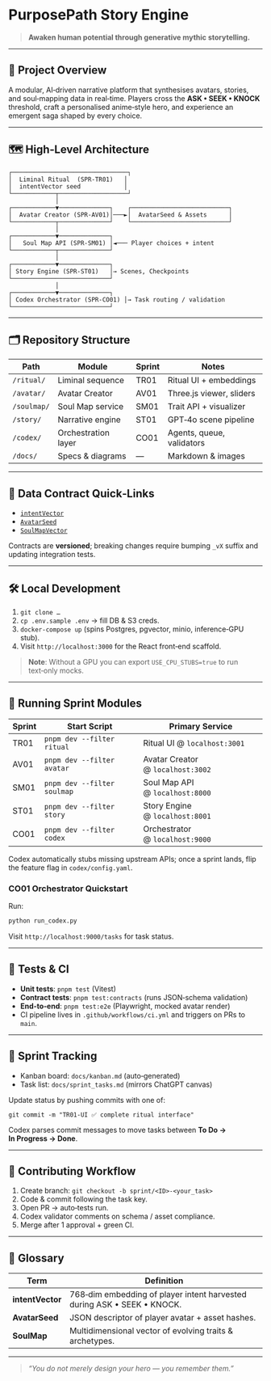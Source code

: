 # PurposePath Story Engine

> **Awaken human potential through generative mythic storytelling.**

---

## 📜 Project Overview

A modular, AI‑driven narrative platform that synthesises avatars, stories, and soul‑mapping data in real‑time. Players cross the **ASK • SEEK • KNOCK** threshold, craft a personalised anime‑style hero, and experience an emergent saga shaped by every choice.

---

## 🗺️ High‑Level Architecture

```
┌────────────────────────────────┐
│  Liminal Ritual  (SPR‑TR01)   │
│  intentVector seed            │
└────────────┬───────────────────┘
             │
┌────────────▼──────────────┐    ┌───────────────────────────┐
│  Avatar Creator (SPR‑AV01)│───►│  AvatarSeed & Assets      │
└────────────┬──────────────┘    └───────────────────────────┘
             │
┌────────────▼──────────────┐
│   Soul Map API (SPR‑SM01) │◄─── Player choices + intent
└────────────┬──────────────┘
             │
┌────────────▼──────────────┐
│ Story Engine (SPR‑ST01)   │→ Scenes, Checkpoints
└───────────────────────────┘
             │
┌────────────▼──────────────┐
│ Codex Orchestrator (SPR‑CO01) │→ Task routing / validation
└───────────────────────────┘
```

---

## 🗂️ Repository Structure

| Path        | Module              | Sprint | Notes                     |
| ----------- | ------------------- | ------ | ------------------------- |
| `/ritual/`  | Liminal sequence    | TR01   | Ritual UI + embeddings    |
| `/avatar/`  | Avatar Creator      | AV01   | Three.js viewer, sliders  |
| `/soulmap/` | Soul Map service    | SM01   | Trait API + visualizer    |
| `/story/`   | Narrative engine    | ST01   | GPT‑4o scene pipeline     |
| `/codex/`   | Orchestration layer | CO01   | Agents, queue, validators |
| `/docs/`    | Specs & diagrams    | —      | Markdown & images         |

---

## 🔗 Data Contract Quick‑Links

* [`intentVector`](docs/contracts/intentVector_v1.md)
* [`AvatarSeed`](docs/contracts/avatarSeed_v1.md)
* [`SoulMapVector`](docs/contracts/soulMap_v1.md)

Contracts are **versioned**; breaking changes require bumping `_vX` suffix and updating integration tests.

---

## 🛠️ Local Development

1. `git clone …`
2. `cp .env.sample .env` → fill DB & S3 creds.
3. `docker-compose up` (spins Postgres, pgvector, minio, inference‑GPU stub).
4. Visit `http://localhost:3000` for the React front‑end scaffold.

> **Note**: Without a GPU you can export `USE_CPU_STUBS=true` to run text‑only mocks.

---

## 🚀 Running Sprint Modules

| Sprint | Start Script                | Primary Service                   |
| ------ | --------------------------- | --------------------------------- |
| TR01   | `pnpm dev --filter ritual`  | Ritual UI @ `localhost:3001`      |
| AV01   | `pnpm dev --filter avatar`  | Avatar Creator @ `localhost:3002` |
| SM01   | `pnpm dev --filter soulmap` | Soul Map API @ `localhost:8000`   |
| ST01   | `pnpm dev --filter story`   | Story Engine @ `localhost:8001`   |
| CO01   | `pnpm dev --filter codex`   | Orchestrator @ `localhost:9000`   |

Codex automatically stubs missing upstream APIs; once a sprint lands, flip the feature flag in `codex/config.yaml`.

### CO01 Orchestrator Quickstart
Run:
```bash
python run_codex.py
```
Visit `http://localhost:9000/tasks` for task status.


---

## 🧪 Tests & CI

* **Unit tests**: `pnpm test` (Vitest)
* **Contract tests**: `pnpm test:contracts` (runs JSON‑schema validation)
* **End‑to‑end**: `pnpm test:e2e` (Playwright, mocked avatar render)
* CI pipeline lives in `.github/workflows/ci.yml` and triggers on PRs to `main`.

---

## 🔄 Sprint Tracking

* Kanban board: `docs/kanban.md` (auto‑generated)
* Task list: `docs/sprint_tasks.md` (mirrors ChatGPT canvas)

Update status by pushing commits with one of:

```
git commit -m "TR01-UI ✅ complete ritual interface"
```

Codex parses commit messages to move tasks between **To Do → In Progress → Done**.

---

## 🤝 Contributing Workflow

1. Create branch: `git checkout -b sprint/<ID>-<your_task>`
2. Code & commit following the task key.
3. Open PR → auto‑tests run.
4. Codex validator comments on schema / asset compliance.
5. Merge after 1 approval + green CI.

---

## 📖 Glossary

| Term             | Definition                                                              |
| ---------------- | ----------------------------------------------------------------------- |
| **intentVector** | 768‑dim embedding of player intent harvested during ASK • SEEK • KNOCK. |
| **AvatarSeed**   | JSON descriptor of player avatar + asset hashes.                        |
| **SoulMap**      | Multidimensional vector of evolving traits & archetypes.                |

---

> *“You do not merely design your hero — you remember them.”*
